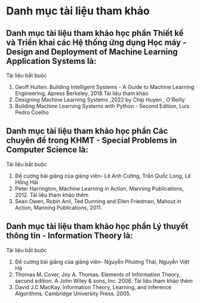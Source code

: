 # Danh mục tài liệu tham khảo
## Danh mục tài liệu tham khảo học phần Thiết kế và Triển khai các Hệ thống ứng dụng Học máy - Design and Deployment of Machine Learning Application Systems là:
Tài liệu bắt buộc
1. Geoff Hulten. Building Intelligent Systems - A Guide to Machine Learning Engineering, Apress Berkeley, 2018
Tài liệu tham khảo
1. Designing Machine Learning Systems ,2022 by Chip Huyen , O'Reilly
2. Building Machine Learning Systems with Python - Second Edition, Luis Pedro Coelho
## Danh mục tài liệu tham khảo học phần Các chuyên đề trong KHMT - Special Problems in Computer Science là:
Tài liệu bắt buộc
1. Đề cương bài giảng của giảng viên- Lê Anh Cường, Trần Quốc Long, Lê Hồng Hải
2. Peter Harrington, Machine Learning in Action, Manning Publications, 2012.
Tài liệu tham khảo thêm
1. Sean Owen, Robin Anil, Ted Dunning and Ellen Friedman, Mahout in Action, Manning Publications, 2011.
## Danh mục tài liệu tham khảo học phần Lý thuyết thông tin - Information Theory là:
Tài liệu bắt buộc
1. Đề cương bài giảng của giảng viên- Nguyễn Phương Thái, Nguyễn Việt Hà
2. Thomas M. Cover, Joy A. Thomas. Elements of Information Theory, second edition. A John Wiley & sons, Inc. 2006.
Tài liệu tham khảo thêm
3. David J.C MacKay. Information Theory, Learning, and Inference Algorithms. Cambridge University Press. 2005.
